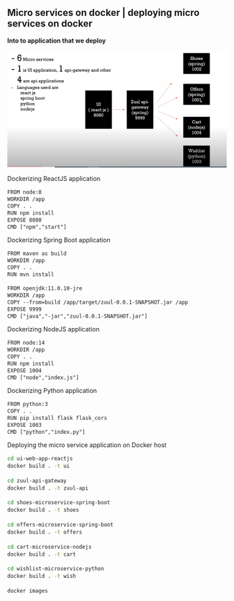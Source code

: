 ## Micro services on docker | deploying micro services on docker

**Into to application that we deploy**

![Architecture](./images/web-architect.png)


Dockerizing ReactJS application
```docker
FROM node:8
WORKDIR /app
COPY . .
RUN npm install
EXPOSE 8080
CMD ["npm","start"]
```

Dockerizing Spring Boot application
```docker
FROM maven as build
WORKDIR /app
COPY . .
RUN mvn install

FROM openjdk:11.0.10-jre 
WORKDIR /app
COPY --from=build /app/target/zuul-0.0.1-SNAPSHOT.jar /app
EXPOSE 9999
CMD ["java","-jar","zuul-0.0.1-SNAPSHOT.jar"]
```

Dockerizing NodeJS application
```docker
FROM node:14
WORKDIR /app
COPY . .
RUN npm install
EXPOSE 1004
CMD ["node","index.js"]
```

Dockerizing Python application
```docker
FROM python:3
COPY . .
RUN pip install flask flask_cors
EXPOSE 1003
CMD ["python","index.py"]
```

Deploying the micro service application on Docker host
```bash
cd ui-web-app-reactjs
docker build . -t ui

cd zuul-api-gateway
docker build . -t zuul-api

cd shoes-microservice-spring-boot
docker build . -t shoes

cd offers-microservice-spring-boot
docker build . -t offers

cd cart-microservice-nodejs
docker build . -t cart

cd wishlist-microservice-python
docker build . -t wish

docker images
```